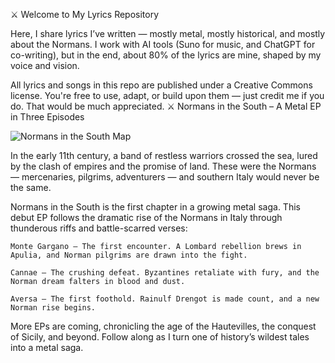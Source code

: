 ⚔️ Welcome to My Lyrics Repository

Here, I share lyrics I’ve written — mostly metal, mostly historical, and mostly about the Normans.
I work with AI tools (Suno for music, and ChatGPT for co-writing), but in the end, about 80% of the lyrics are mine, shaped by my voice and vision.

All lyrics and songs in this repo are published under a Creative Commons license.
You're free to use, adapt, or build upon them — just credit me if you do. That would be much appreciated.
⚔️ Normans in the South – A Metal EP in Three Episodes

![Normans in the South Map](./media/normans-map.png)

In the early 11th century, a band of restless warriors crossed the sea, lured by the clash of empires and the promise of land. These were the Normans — mercenaries, pilgrims, adventurers — and southern Italy would never be the same.

Normans in the South is the first chapter in a growing metal saga.
This debut EP follows the dramatic rise of the Normans in Italy through thunderous riffs and battle-scarred verses:

    Monte Gargano – The first encounter. A Lombard rebellion brews in Apulia, and Norman pilgrims are drawn into the fight.

    Cannae – The crushing defeat. Byzantines retaliate with fury, and the Norman dream falters in blood and dust.

    Aversa – The first foothold. Rainulf Drengot is made count, and a new Norman rise begins.

More EPs are coming, chronicling the age of the Hautevilles, the conquest of Sicily, and beyond.
Follow along as I turn one of history’s wildest tales into a metal saga.
